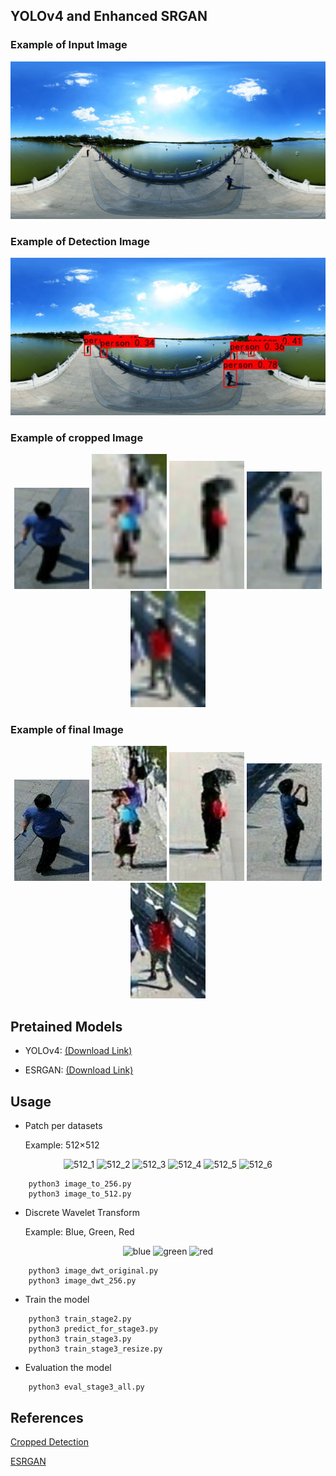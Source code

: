 ## YOLOv4 and Enhanced SRGAN
### Example of Input Image
<p align="center">
  <img src="Yolo_SR/input/example.jpg" width="640" title="input">
</p>

### Example of Detection Image
<p align="center">
  <img src="Yolo_SR/yolo_detection/det_img_example.jpg" width="640" title="detection">
</p>

### Example of cropped Image
<p align="center">
  <img src="Yolo_SR/yolo_output/croped_img_example_0.jpg" width="120" title="cropped">
  <img src="Yolo_SR/yolo_output/croped_img_example_1.jpg" width="120" title="cropped">
  <img src="Yolo_SR/yolo_output/croped_img_example_2.jpg" width="120" title="cropped">
  <img src="Yolo_SR/yolo_output/croped_img_example_3.jpg" width="120" title="cropped">
  <img src="Yolo_SR/yolo_output/croped_img_example_4.jpg" width="120" title="cropped">
</p>

### Example of final Image
<p align="center">
  <img src="Yolo_SR/final_output/croped_img_example_0_rlt.png" width="120" title="final">
  <img src="Yolo_SR/final_output/croped_img_example_1_rlt.png" width="120" title="final">
  <img src="Yolo_SR/final_output/croped_img_example_2_rlt.png" width="120" title="final">
  <img src="Yolo_SR/final_output/croped_img_example_3_rlt.png" width="120" title="final">
  <img src="Yolo_SR/final_output/croped_img_example_4_rlt.png" width="120" title="final">
</p>

## Pretained Models
* YOLOv4:
  [(Download Link)](https://www.dropbox.com/s/8l4va3n1cu6ul8o/yolo4.zip?dl=0)
  
* ESRGAN: 
  [(Download Link)](https://www.dropbox.com/s/va58gkcfo8d0c9d/prdb.zip?dl=0)

## Usage
* Patch per datasets

    Example: 512×512
<p align="center">
<img src="img_512X512/PHIBD_2012_4_h0.png" width="120" title="512_1">
<img src="img_512X512/PHIBD_2012_4_r0.png" width="120" title="512_2">
<img src="img_512X512/PHIBD_2012_4_r1.png" width="120" title="512_3">
<img src="img_512X512/PHIBD_2012_4_r2.png" width="120" title="512_4">
<img src="img_512X512/PHIBD_2012_4_r3.png" width="120" title="512_5">
<img src="img_512X512/PHIBD_2012_4_v0.png" width="120" title="512_6">
</p>

```
    python3 image_to_256.py
    python3 image_to_512.py
```

* Discrete Wavelet Transform

    Example: Blue, Green, Red
<p align="center">
<img src="img_dwt/blue.bmp" width="240" title="blue">
<img src="img_dwt/green.bmp" width="240" title="green">
<img src="img_dwt/red.bmp" width="240" title="red">
</p>

```
    python3 image_dwt_original.py
    python3 image_dwt_256.py
```
* Train the model
```
    python3 train_stage2.py
    python3 predict_for_stage3.py
    python3 train_stage3.py
    python3 train_stage3_resize.py
```

* Evaluation the model
```
    python3 eval_stage3_all.py
```

## References
[Cropped Detection](https://github.com/GaoZiqiang/crop_objects_based_yolov4_pytorch)

[ESRGAN](https://github.com/xinntao/ESRGAN)
